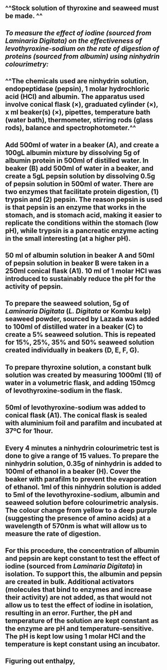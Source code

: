 ## ^^Stock solution of thyroxine and seaweed must be made. ^^
## ***To measure the effect of iodine (sourced from Laminaria Digitata) on the effectiveness of levothyroxine-sodium on the rate of digestion of proteins (sourced from albumin) using ninhydrin colourimetry:***
## ^^The chemicals used are ninhydrin solution, endopeptidase (pepsin), 1 molar hydrochloric acid (HCl) and albumin. The apparatus used involve conical flask (×), graduated cylinder (×), x ml beaker(s) (×), pipettes, temperature bath (water bath), thermometer, stirring rods (glass rods), balance and spectrophotometer.^^
## Add 500ml of water in a beaker (A), and create a 100gL albumin mixture by dissolving 5g of albumin protein in 500ml of distilled water. In beaker (B) add 500ml of water in a beaker, and create a 5gL pepsin solution by dissolving 0.5g of pepsin solution in 500ml of water. There are two enzymes that facilitate protein digestion, (1) trypsin and (2) pepsin. The reason pepsin is used is that pepsin is an enzyme that works in the stomach, and is stomach acid, making it easier to replicate the conditions within the stomach (low pH), while trypsin is a pancreatic enzyme acting in the small interesting (at a higher pH).
## 50 ml of albumin solution in beaker A and 50ml of pepsin solution in beaker B were taken in a 250ml conical flask (A1). 10 ml of 1 molar HCl was introduced to sustainably reduce the pH for the activity of pepsin.
## To prepare the seaweed solution, 5g of *Laminaria Digitata* (*L. Digitata* or Kombu kelp) seaweed powder, sourced by Lazada was added to 100ml of distilled water in a beaker (C) to create a 5% seaweed solution. This is repeated for 15%, 25%, 35% and 50% seaweed solution created individually in beakers (D, E, F, G).
## To prepare thyroxine solution, a constant bulk solution was created by measuring 1000ml (1l) of water in a volumetric flask, and adding 150mcg of levothyroxine-sodium in the flask.
## 50ml of levothyroxine-sodium was added to conical flask (A1). The conical flask is sealed with aluminium foil and parafilm and incubated at 37ºC for 1hour.
## Every 4 minutes a ninhydrin colourimetric test is done to give a range of 15 values. To prepare the ninhydrin solution, 0.35g of ninhydrin is added to 100ml of ethanol in a beaker (H). Cover the beaker with parafilm to prevent the evaporation of ethanol. 1ml of this ninhydrin solution is added to 5ml of the levothyroxine-sodium, albumin and seaweed solution before colourimetric analysis. The colour change from yellow to a deep purple (suggesting the presence of amino acids) at a wavelength of 570nm is what will allow us to measure the rate of digestion.
## For this procedure, the concentration of albumin and pepsin are kept constant to test the effect of iodine (sourced from *Laminaria Digitata*) in isolation. To support this, the albumin and pepsin are created in bulk. Additional activators (molecules that bind to enzymes and increase their activity) are not added, as that would not allow us to test the effect of iodine in isolation, resulting in an error. Further, the pH and temperature of the solution are kept constant as the enzyme are pH and temperature-sensitive. The pH is kept low using 1 molar HCl and the temperature is kept constant using an incubator.
## Figuring out enthalpy,
